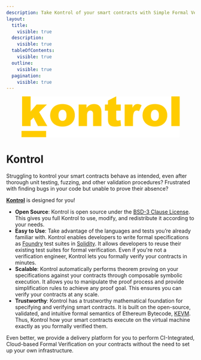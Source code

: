 ```yaml
---
description: Take Kontrol of your smart contracts with Simple Formal Verification
layout:
  title:
    visible: true
  description:
    visible: true
  tableOfContents:
    visible: true
  outline:
    visible: true
  pagination:
    visible: true
---
```


<div data-full-width="true">

<figure><img src=".gitbook/assets/kontrol logo yellow.png" alt=""><figcaption></figcaption></figure>

</div>

# Kontrol

Struggling to kontrol your smart contracts behave as intended, even after thorough unit testing, fuzzing, and other validation procedures? Frustrated with finding bugs in your code but unable to prove their absence?

[**Kontrol**](https://github.com/runtimeverification/kontrol) is designed for you!


- **Open Source**: Kontrol is open source under the [BSD-3 Clause License](https://github.com/runtimeverification/kontrol/blob/master/LICENSE). This gives you full Kontrol to use, modify, and redistribute it according to your needs.
- **Easy to Use**: Take advantage of the languages and tests you’re already familiar with. Kontrol enables developers to write formal specifications as [Foundry](https://book.getfoundry.sh/) test suites in [Solidity](https://soliditylang.org). It allows developers to reuse their existing test suites for formal verification. Even if you're not a verification engineer, Kontrol lets you formally verify your contracts in minutes.
- **Scalable**: Kontrol automatically performs theorem proving on your specifications against your contracts through composable symbolic execution. It allows you to manipulate the proof process and provide simplification rules to achieve any proof goal. This ensures you can verify your contracts at any scale.
- **Trustworthy**: Kontrol has a trustworthy mathematical foundation for specifying and verifying smart contracts. It is built on the open-source, validated, and intuitive formal semantics of Ethereum Bytecode, [KEVM](https://github.com/runtimeverification/evm-semantics). Thus, Kontrol how your smart contracts execute on the virtual machine exactly as you formally verified them.

Even better, we provide a delivery platform for you to perform CI-Integrated, Cloud-based Formal Verification on your contracts without the need to set up your own infrastructure.
